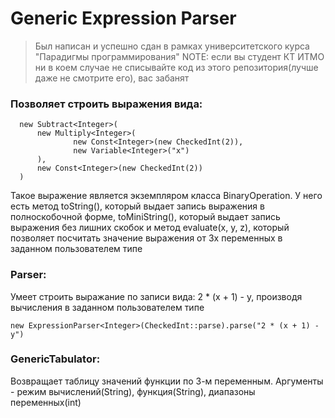 # Generic Expression Parser
>Был написан и успешно сдан в рамках университетского курса "Парадигмы программирования"
>NOTE: если вы студент КТ ИТМО ни в коем случае не списывайте код из этого репозитория(лучше даже не смотрите его), вас забанят
### Позволяет строить выражения вида:
```
  new Subtract<Integer>(
      new Multiply<Integer>(
              new Const<Integer>(new CheckedInt(2)),
              new Variable<Integer>("x")
      ),
      new Const<Integer>(new CheckedInt(2))
  )
```
Такое выражение является экземпляром класса BinaryOperation. У него есть метод toString(), который выдает запись выражения в полноскобочной форме, toMiniString(),
который выдает запись выражения без лишних скобок и метод evaluate(x, y, z), 
который позволяет посчитать значение выражения от 3х переменных в заданном пользователем типе
### Parser:
Умеет строить выражание по записи вида: 2 * (x + 1) - y, производя вычисления в заданном пользователем типе
```
new ExpressionParser<Integer>(CheckedInt::parse).parse("2 * (x + 1) - y")
```
### GenericTabulator:
Возвращает таблицу значений функции по 3-м переменным. Аргументы - режим вычислений(String), функция(String), диапазоны переменных(int)
